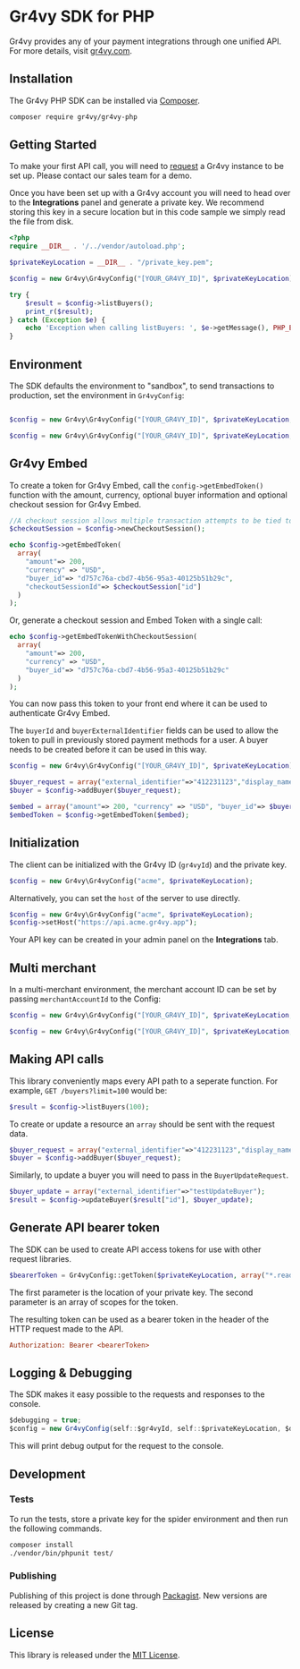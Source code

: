 # Gr4vy SDK for PHP

Gr4vy provides any of your payment integrations through one unified API. For
more details, visit [gr4vy.com](https://gr4vy.com).

## Installation

The Gr4vy PHP SDK can be installed via [Composer](https://getcomposer.org/).

```sh
composer require gr4vy/gr4vy-php
```

## Getting Started

To make your first API call, you will need to [request](https://gr4vy.com) a
Gr4vy instance to be set up. Please contact our sales team for a demo.

Once you have been set up with a Gr4vy account you will need to head over to the
**Integrations** panel and generate a private key. We recommend storing this key
in a secure location but in this code sample we simply read the file from disk.

```php
<?php
require __DIR__ . '/../vendor/autoload.php';

$privateKeyLocation = __DIR__ . "/private_key.pem";

$config = new Gr4vy\Gr4vyConfig("[YOUR_GR4VY_ID]", $privateKeyLocation);

try {
    $result = $config->listBuyers();
    print_r($result);
} catch (Exception $e) {
    echo 'Exception when calling listBuyers: ', $e->getMessage(), PHP_EOL;
}
```

## Environment

The SDK defaults the environment to "sandbox", to send transactions to production, set the environment in `Gr4vyConfig`:

```php

$config = new Gr4vy\Gr4vyConfig("[YOUR_GR4VY_ID]", $privateKeyLocation, false, "sandbox");

$config = new Gr4vy\Gr4vyConfig("[YOUR_GR4VY_ID]", $privateKeyLocation, false, "production");

```

## Gr4vy Embed

To create a token for Gr4vy Embed, call the `config->getEmbedToken()` function
with the amount, currency, optional buyer information and optional checkout session for Gr4vy Embed.

```php
//A checkout session allows multiple transaction attempts to be tied together
$checkoutSession = $config->newCheckoutSession();

echo $config->getEmbedToken(
  array(
    "amount"=> 200,
    "currency" => "USD",
    "buyer_id"=> "d757c76a-cbd7-4b56-95a3-40125b51b29c", 
    "checkoutSessionId"=> $checkoutSession["id"]
  )
);
```
Or, generate a checkout session and Embed Token with a single call:
```php
echo $config->getEmbedTokenWithCheckoutSession(
  array(
    "amount"=> 200,
    "currency" => "USD",
    "buyer_id"=> "d757c76a-cbd7-4b56-95a3-40125b51b29c"
  )
);
```

You can now pass this token to your front end where it can be used to
authenticate Gr4vy Embed.

The `buyerId` and `buyerExternalIdentifier` fields can be used to allow the
token to pull in previously stored payment methods for a user. A buyer needs to
be created before it can be used in this way.

```php
$config = new Gr4vy\Gr4vyConfig("[YOUR_GR4VY_ID]", $privateKeyLocation);

$buyer_request = array("external_identifier"=>"412231123","display_name"=>"Tester T.");
$buyer = $config->addBuyer($buyer_request);

$embed = array("amount"=> 200, "currency" => "USD", "buyer_id"=> $buyer["id"]);
$embedToken = $config->getEmbedToken($embed);
```

## Initialization

The client can be initialized with the Gr4vy ID (`gr4vyId`) and the private key.

```php
$config = new Gr4vy\Gr4vyConfig("acme", $privateKeyLocation);
```

Alternatively, you can set the `host` of the server to use directly.

```php
$config = new Gr4vy\Gr4vyConfig("acme", $privateKeyLocation);
$config->setHost("https://api.acme.gr4vy.app");
```

Your API key can be created in your admin panel on the **Integrations** tab.

## Multi merchant

In a multi-merchant environment, the merchant account ID can be set by passing `merchantAccountId` to the Config:

```php
$config = new Gr4vy\Gr4vyConfig("[YOUR_GR4VY_ID]", $privateKeyLocation, false, "sandbox", "default");

$config = new Gr4vy\Gr4vyConfig("[YOUR_GR4VY_ID]", $privateKeyLocation, false, "sandbox", "my_merchant_account_id");
```

## Making API calls

This library conveniently maps every API path to a seperate function. For example, `GET /buyers?limit=100` would be:

```php
$result = $config->listBuyers(100);
```

To create or update a resource an `array` should be sent with the request data.

```php
$buyer_request = array("external_identifier"=>"412231123","display_name"=>"Tester T.");
$buyer = $config->addBuyer($buyer_request);
```

Similarly, to update a buyer you will need to pass in the `BuyerUpdateRequest`.

```php
$buyer_update = array("external_identifier"=>"testUpdateBuyer");
$result = $config->updateBuyer($result["id"], $buyer_update);
```

## Generate API bearer token

The SDK can be used to create API access tokens for use with other request
libraries.

```php
$bearerToken = Gr4vyConfig::getToken($privateKeyLocation, array("*.read", "*.write"))->toString();
```

The first parameter is the location of your private key. The second
parameter is an array of scopes for the token.

The resulting token can be used as a bearer token in the header of the HTTP
request made to the API.

```ini
Authorization: Bearer <bearerToken>
```

## Logging & Debugging

The SDK makes it easy possible to the requests and responses to the console.

```js
$debugging = true;
$config = new Gr4vyConfig(self::$gr4vyId, self::$privateKeyLocation, $debugging);
```

This will print debug output for the request to the console.

## Development

### Tests

To run the tests, store a private key for the spider environment and then run
the following commands.

```bash
composer install
./vendor/bin/phpunit test/
```

### Publishing

Publishing of this project is done through [Packagist][packagist]. New versions
are released by creating a new Git tag.

## License

This library is released under the [MIT License](LICENSE).

[packagist]: https://packagist.org/packages/gr4vy/gr4vy-php
